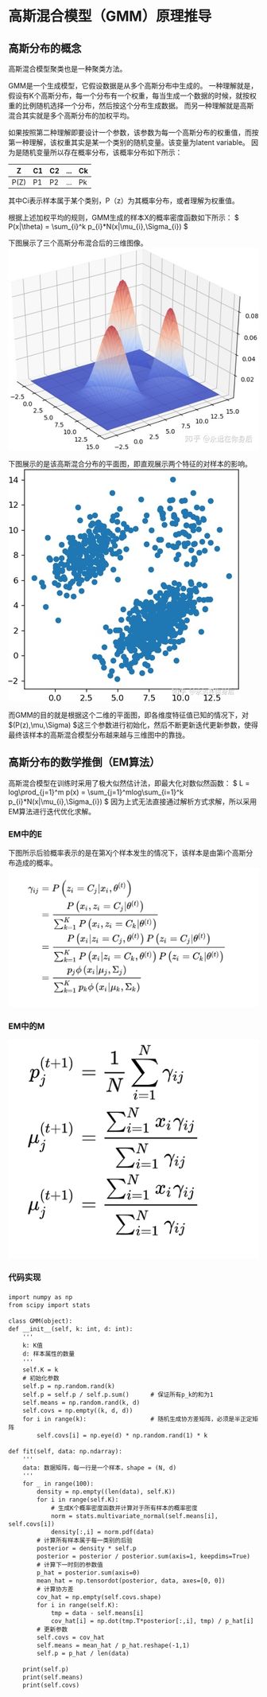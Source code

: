 # 高斯混合模型（GMM）原理推导

## 高斯分布的概念
高斯混合模型聚类也是一种聚类方法。

GMM是一个生成模型，它假设数据是从多个高斯分布中生成的。
一种理解就是，假设有K个高斯分布，每一个分布有一个权重，每当生成一个数据的时候，就按权重的比例随机选择一个分布，然后按这个分布生成数据。
而另一种理解就是高斯混合其实就是多个高斯分布的加权平均。

如果按照第二种理解即要设计一个参数，该参数为每一个高斯分布的权重值，而按第一种理解，该权重其实是某一个类别的随机变量。该变量为latent variable。
因为是随机变量所以存在概率分布，该概率分布如下所示：

| Z| C1 | C2 | ...| Ck |
| ------ | ------ | ------ | ------ | ------ |
| P(Z) | P1 | P2 |... | Pk |
其中Ci表示样本属于某个类别，P（z）为其概率分布，或者理解为权重值。

根据上述加权平均的规则，GMM生成的样本X的概率密度函数如下所示：
$ P(x|\theta) = \sum_{i}^k p_{i}*N(x|\mu_{i},\Sigma_{i}) $

下图展示了三个高斯分布混合后的三维图像。
![3个高斯混合模型的三维示意图，包含两个特征](fig/threeGMM.jpg)

下图展示的是该高斯混合分布的平面图，即直观展示两个特征的对样本的影响。
![3个高斯混合模型的平面示意图，包含两个特征](fig/2dgmm.jpg)

而GMM的目的就是根据这个二维的平面图，即各维度特征值已知的情况下，对 $(P(z),\mu,\Sigma) $这三个参数进行初始化，然后不断更新迭代更新参数，使得最终该样本的高斯混合模型分布越来越与三维图中的靠拢。

## 高斯分布的数学推倒（EM算法）
高斯混合模型在训练时采用了极大似然估计法，即最大化对数似然函数：
$ L = log\prod_{j=1}^m p(x) = \sum_{j=1}^mlog\sum_{i=1}^k p_{i}*N(x|\mu_{i},\Sigma_{i}) $
因为上式无法直接通过解析方式求解，所以采用EM算法进行迭代优化求解。
### EM中的E
下图所示后验概率表示的是在第Xj个样本发生的情况下，该样本是由第i个高斯分布造成的概率。
![隐变量在当前参数下的后验概率](fig/yij.png)

### EM中的M
![M](fig/m.png)


### 代码实现
####
    import numpy as np
    from scipy import stats

    class GMM(object):
    def __init__(self, k: int, d: int):
        '''
        k: K值
        d: 样本属性的数量
        '''
        self.K = k
        # 初始化参数
        self.p = np.random.rand(k)
        self.p = self.p / self.p.sum()      # 保证所有p_k的和为1
        self.means = np.random.rand(k, d)
        self.covs = np.empty((k, d, d))
        for i in range(k):                  # 随机生成协方差矩阵，必须是半正定矩阵
            self.covs[i] = np.eye(d) * np.random.rand(1) * k

    def fit(self, data: np.ndarray):
        '''
        data: 数据矩阵，每一行是一个样本，shape = (N, d)
        '''
        for _ in range(100):
            density = np.empty((len(data), self.K))
            for i in range(self.K):
                # 生成K个概率密度函数并计算对于所有样本的概率密度
                norm = stats.multivariate_normal(self.means[i], self.covs[i])
                density[:,i] = norm.pdf(data)
            # 计算所有样本属于每一类别的后验
            posterior = density * self.p
            posterior = posterior / posterior.sum(axis=1, keepdims=True)
            # 计算下一时刻的参数值
            p_hat = posterior.sum(axis=0)
            mean_hat = np.tensordot(posterior, data, axes=[0, 0])
            # 计算协方差
            cov_hat = np.empty(self.covs.shape)
            for i in range(self.K):
                tmp = data - self.means[i]
                cov_hat[i] = np.dot(tmp.T*posterior[:,i], tmp) / p_hat[i]
            # 更新参数
            self.covs = cov_hat
            self.means = mean_hat / p_hat.reshape(-1,1)
            self.p = p_hat / len(data)

        print(self.p)
        print(self.means)
        print(self.covs)     